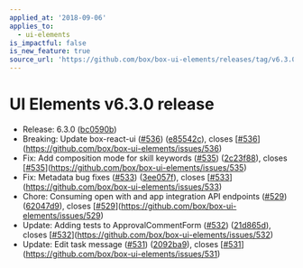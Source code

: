 ```yaml
---
applied_at: '2018-09-06'
applies_to:
  - ui-elements
is_impactful: false
is_new_feature: true
source_url: 'https://github.com/box/box-ui-elements/releases/tag/v6.3.0'
---
```


# UI Elements v6.3.0 release


* Release: 6.3.0 ([bc0590b](https://github.com/box/box-ui-elements/commit[bc0590b](https://github.com/box/box-ui-elements/commit/bc0590b)))
* Breaking: Update box-react-ui ([#536](https://github.com/box/box-ui-elements/pull/536)) ([e85542c](https://github.com/box/box-ui-elements/commit[e85542c](https://github.com/box/box-ui-elements/commit/e85542c))), closes [[#536](https://github.com/box/box-ui-elements/pull/536)](https://github.com/box/box-ui-elements/issues/536)
* Fix: Add composition mode for skill keywords ([#535](https://github.com/box/box-ui-elements/pull/535)) ([2c23f88](https://github.com/box/box-ui-elements/commit[2c23f88](https://github.com/box/box-ui-elements/commit/2c23f88))), closes [[#535](https://github.com/box/box-ui-elements/pull/535)](https://github.com/box/box-ui-elements/issues/535)
* Fix: Metadata bug fixes ([#533](https://github.com/box/box-ui-elements/pull/533)) ([3ee057f](https://github.com/box/box-ui-elements/commit[3ee057f](https://github.com/box/box-ui-elements/commit/3ee057f))), closes [[#533](https://github.com/box/box-ui-elements/pull/533)](https://github.com/box/box-ui-elements/issues/533)
* Chore: Consuming open with and app integration API endpoints ([#529](https://github.com/box/box-ui-elements/pull/529)) ([62047d9](https://github.com/box/box-ui-elements/commit[62047d9](https://github.com/box/box-ui-elements/commit/62047d9))), closes [[#529](https://github.com/box/box-ui-elements/pull/529)](https://github.com/box/box-ui-elements/issues/529)
* Update: Adding tests to ApprovalCommentForm ([#532](https://github.com/box/box-ui-elements/pull/532)) ([21d865d](https://github.com/box/box-ui-elements/commit[21d865d](https://github.com/box/box-ui-elements/commit/21d865d))), closes [[#532](https://github.com/box/box-ui-elements/pull/532)](https://github.com/box/box-ui-elements/issues/532)
* Update: Edit task message ([#531](https://github.com/box/box-ui-elements/pull/531)) ([2092ba9](https://github.com/box/box-ui-elements/commit[2092ba9](https://github.com/box/box-ui-elements/commit/2092ba9))), closes [[#531](https://github.com/box/box-ui-elements/pull/531)](https://github.com/box/box-ui-elements/issues/531)



